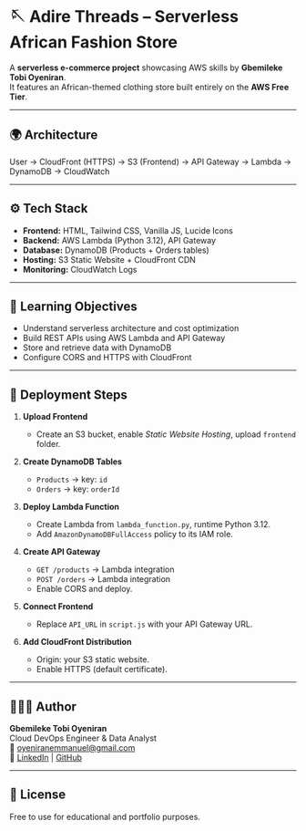 # 🪡 Adire Threads – Serverless African Fashion Store

A **serverless e-commerce project** showcasing AWS skills by **Gbemileke Tobi Oyeniran**.  
It features an African-themed clothing store built entirely on the **AWS Free Tier**.

---

## 🌍 Architecture
User → CloudFront (HTTPS) → S3 (Frontend) → API Gateway → Lambda → DynamoDB → CloudWatch

---

## ⚙️ Tech Stack
- **Frontend:** HTML, Tailwind CSS, Vanilla JS, Lucide Icons  
- **Backend:** AWS Lambda (Python 3.12), API Gateway  
- **Database:** DynamoDB (Products + Orders tables)  
- **Hosting:** S3 Static Website + CloudFront CDN  
- **Monitoring:** CloudWatch Logs  

---

## 🧠 Learning Objectives
- Understand serverless architecture and cost optimization  
- Build REST APIs using AWS Lambda and API Gateway  
- Store and retrieve data with DynamoDB  
- Configure CORS and HTTPS with CloudFront  

---

## 🚀 Deployment Steps
1. **Upload Frontend**  
   - Create an S3 bucket, enable *Static Website Hosting*, upload `frontend` folder.

2. **Create DynamoDB Tables**  
   - `Products` → key: `id`  
   - `Orders` → key: `orderId`

3. **Deploy Lambda Function**  
   - Create Lambda from `lambda_function.py`, runtime Python 3.12.  
   - Add `AmazonDynamoDBFullAccess` policy to its IAM role.

4. **Create API Gateway**  
   - `GET /products` → Lambda integration  
   - `POST /orders` → Lambda integration  
   - Enable CORS and deploy.

5. **Connect Frontend**  
   - Replace `API_URL` in `script.js` with your API Gateway URL.

6. **Add CloudFront Distribution**  
   - Origin: your S3 static website.  
   - Enable HTTPS (default certificate).

---

## 👨🏽‍💻 Author
**Gbemileke Tobi Oyeniran**  
Cloud DevOps Engineer & Data Analyst  
📧 oyeniranemmanuel@gmail.com  
🔗 [LinkedIn](https://linkedin.com/in/gbemilekeoyeniran) | [GitHub](https://github.com/emmant96)

---

## 🧾 License
Free to use for educational and portfolio purposes.
